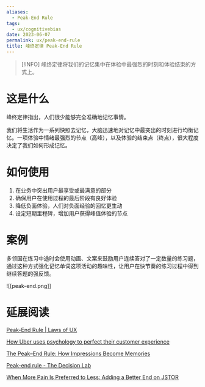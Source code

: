 ```yaml
---
aliases:
  - Peak-End Rule
tags:
  - ux/cognitivebias
date: 2023-06-07
permalink: ux/peak-end-rule
title: 峰终定律 Peak-End Rule
---
```

> [!INFO] 峰终定律将我们的记忆集中在体验中最强烈的时刻和体验结束的方式上。

# 这是什么

峰终定律指出，人们很少能够完全准确地记忆事情。  

我们将生活作为一系列快照去记忆，大脑迅速地对记忆中最突出的时刻进行均衡记忆。一项体验中情绪最强烈的节点（高峰），以及体验的结束点（终点），很大程度决定了我们如何形成记忆。

# 如何使用

1. 在业务中突出用户最享受或最满意的部分  
2. 确保用户在使用过程的最后阶段有良好体验 
3. 降低负面体验，人们对负面经验的回忆更生动  
4. 设定短期里程碑，增加用户获得峰值体验的节点

# 案例

多领国在练习中途时会使用动画、文案来鼓励用户连续答对了一定数量的练习题，通过这种方式强化记忆单词这项活动的趣味性，让用户在快节奏的练习过程中得到继续答题的强反馈。

![[peak-end.png]]

# 延展阅读

[Peak-End Rule | Laws of UX](https://lawsofux.com/articles/2020/peak-end-rule/)

[How Uber uses psychology to perfect their customer experience](https://medium.com/choice-hacking/how-uber-uses-psychology-to-perfect-their-customer-experience-d6c440285029)

[The Peak–End Rule: How Impressions Become Memories](https://www.nngroup.com/articles/peak-end-rule)

[Peak-end rule - The Decision Lab](https://thedecisionlab.com/biases/peak-end-rule/)

[When More Pain Is Preferred to Less: Adding a Better End on JSTOR](https://www.jstor.org/stable/40062570)